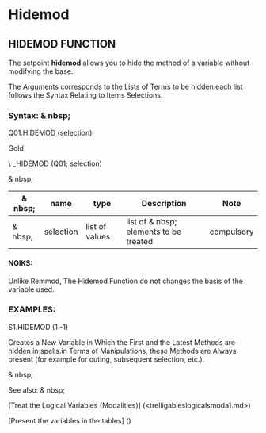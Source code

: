 # Hidemod

## HIDEMOD FUNCTION

The setpoint **hidemod** allows you to hide the method of a variable without modifying the base.

The Arguments corresponds to the Lists of Terms to be hidden.each list follows the Syntax Relating to Items Selections.

### Syntax: & nbsp;

Q01.HIDEMOD (selection)

Gold

\ _HIDEMOD (Q01; selection)

& nbsp;

| & nbsp; | **name** | **type** | **Description** | **Note** |
| --- | --- | --- | --- | --- |
| & nbsp; | selection | list of values ​​| list of & nbsp; elements to be treated | compulsory |

#### NOIKS:

Unlike Remmod, The Hidemod Function do not changes the basis of the variable used.

### EXAMPLES:

S1.HIDEMOD (1 -1)

Creates a New Variable in Which the First and the Latest Methods are hidden in spells.in Terms of Manipulations, these Methods are Always present (for example for outing, subsequent selection, etc.).

& nbsp;

See also: & nbsp;

[Treat the Logical Variables (Modalities)] (<trelligableslogicalsmoda1.md>)

[Present the variables in the tables] (<PertERDERLESVARIABLE WHILESTAB1.MD>)